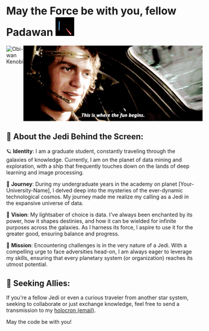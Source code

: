 # May the Force be with you, fellow Padawan <img src="https://github.com/Lokesh-Balamurugan/Lokesh-Balamurugan/blob/main/39.gif" width="50px">

<div style="display: flex; justify-content: space-between;">
  <img src="https://github.com/Lokesh-Balamurugan/Lokesh-Balamurugan/blob/main/TITANS%20%22Doom%20Patrol%22%20Images%20Feature%20Our%20First%20Proper%20Look%20At%20DC%20Universe's%20Second%20Superhero%20Team.gif" alt="Obi-wan Kenobi" width="400px">
  <img src="https://github.com/Lokesh-Balamurugan/Lokesh-Balamurugan/blob/main/Let%20your%20imagination%20run%20wild.gif" alt="Anakin" width="480px">
</div>

## 🌌 About the Jedi Behind the Screen:

🪐 **Identity**: I am a graduate student, constantly traveling through the galaxies of knowledge. Currently, I am on the planet of data mining and exploration, with a ship that frequently touches down on the lands of deep learning and image processing.

🚀 **Journey**: During my undergraduate years in the academy on planet [Your-University-Name], I delved deep into the mysteries of the ever-dynamic technological cosmos. My journey made me realize my calling as a Jedi in the expansive universe of data.

🔭 **Vision**: My lightsaber of choice is data. I've always been enchanted by its power, how it shapes destinies, and how it can be wielded for infinite purposes across the galaxies. As I harness its force, I aspire to use it for the greater good, ensuring balance and progress.

🌠 **Mission**: Encountering challenges is in the very nature of a Jedi. With a compelling urge to face adversities head-on, I am always eager to leverage my skills, ensuring that every planetary system (or organization) reaches its utmost potential.

## 💼 Seeking Allies:

If you're a fellow Jedi or even a curious traveler from another star system, seeking to collaborate or just exchange knowledge, feel free to send a transmission to my [holocron (email)](mailto:lokeshrox2000@gmail.com).

May the code be with you!
